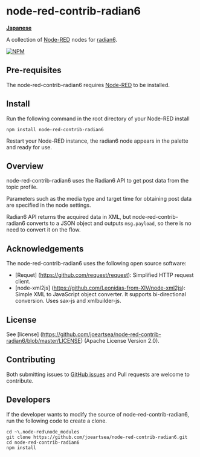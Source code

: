 node-red-contrib-radian6
========================

[**Japanese**](./README_ja.md)

A collection of <a href="http://nodered.org" target="_new">Node-RED</a> nodes for <a href="http://www.exacttarget.com/products/social-media-marketing/radian6" target="_new">radian6</a>.

[![NPM](https://nodei.co/npm/node-red-contrib-radian6.png?downloads=true)](https://nodei.co/npm/node-red-contrib-radian6/)

Pre-requisites
-------

The node-red-contrib-radian6 requires <a href="http://nodered.org" target="_new">Node-RED</a> to be installed.

Install
-------

Run the following command in the root directory of your Node-RED install

    npm install node-red-contrib-radian6

Restart your Node-RED instance, the radian6 node appears in the palette and ready for use.

Overview
-------

node-red-contrib-radian6 uses the Radian6 API to get post data from the topic profile.

Parameters such as the media type and target time for obtaining post data are specified in the node settings.

Radian6 API returns the acquired data in XML, but node-red-contrib-radian6 converts to a JSON object and outputs <code>msg.payload</code>, so there is no need to convert it on the flow.


Acknowledgements
----------------

The node-red-contrib-radian6 uses the following open source software:

- [Requet] (https://github.com/request/request): Simplified HTTP request client.
- [node-xml2js] (https://github.com/Leonidas-from-XIV/node-xml2js): Simple XML to JavaScript object converter. It supports bi-directional conversion. Uses sax-js and xmlbuilder-js.

License
-------

See [license] (https://github.com/joeartsea/node-red-contrib-radian6/blob/master/LICENSE) (Apache License Version 2.0).

Contributing
-------

Both submitting issues to [GitHub issues](https://github.com/joeartsea/node-red-contrib-radian6/issues) and Pull requests are welcome to contribute.


Developers
-------

If the developer wants to modify the source of node-red-contrib-radian6, run the following code to create a clone.

```
cd ~\.node-red\node_modules
git clone https://github.com/joeartsea/node-red-contrib-radian6.git
cd node-red-contrib-radian6
npm install
```

